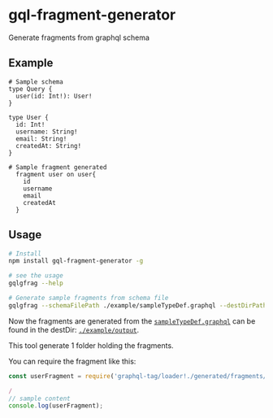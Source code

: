 # gql-fragment-generator

Generate fragments from graphql schema

## Example
```gql
# Sample schema
type Query {
  user(id: Int!): User!
}

type User {
  id: Int!
  username: String!
  email: String!
  createdAt: String!
}
```

```gql
# Sample fragment generated
  fragment user on user{
    id
    username
    email
    createdAt
  }

```

## Usage
```bash
# Install
npm install gql-fragment-generator -g

# see the usage
gqlgfrag --help

# Generate sample fragments from schema file
gqlgfrag --schemaFilePath ./example/sampleTypeDef.graphql --destDirPath ./example/output
```

Now the fragments are generated from the [`sampleTypeDef.graphql`](./example/sampleTypeDef.graphql) can be found in the destDir: [`./example/output`](./example/output).

This tool generate 1 folder holding the fragments. 

You can require the fragment like this:

```js
const userFragment = require('graphql-tag/loader!./generated/fragments/user.gql');

/
// sample content
console.log(userFragment);


```
